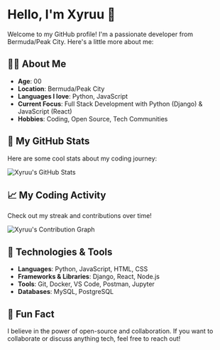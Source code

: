 # Hello, I'm Xyruu 👋

Welcome to my GitHub profile! I'm a passionate developer from Bermuda/Peak City. Here's a little more about me:

## 🧑‍💻 About Me
- **Age**: 00
- **Location**: Bermuda/Peak City
- **Languages I love**: Python, JavaScript
- **Current Focus**: Full Stack Development with Python (Django) & JavaScript (React)
- **Hobbies**: Coding, Open Source, Tech Communities

## 🌱 My GitHub Stats

Here are some cool stats about my coding journey:

![Xyruu's GitHub Stats](https://github-readme-stats.vercel.app/api?username=xyruu&show_icons=true&hide_title=true&hide=prs&count_private=true&hide_rank=true&theme=material)

## 📈 My Coding Activity

Check out my streak and contributions over time!

![Xyruu's Contribution Graph](https://github-readme-streak-stats.herokuapp.com/?user=xyruu&theme=material&hide_border=true)

## 🔧 Technologies & Tools

- **Languages**: Python, JavaScript, HTML, CSS
- **Frameworks & Libraries**: Django, React, Node.js
- **Tools**: Git, Docker, VS Code, Postman, Jupyter
- **Databases**: MySQL, PostgreSQL

## 💬 Fun Fact

I believe in the power of open-source and collaboration. If you want to collaborate or discuss anything tech, feel free to reach out!
